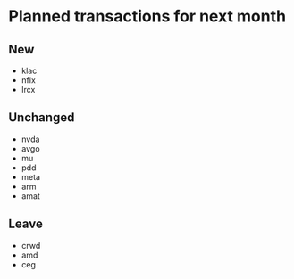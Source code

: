 # Planned transactions for next month

## New
+ klac
+ nflx
+ lrcx
## Unchanged
* nvda
* avgo
* mu
* pdd
* meta
* arm
* amat
## Leave
- crwd
- amd
- ceg